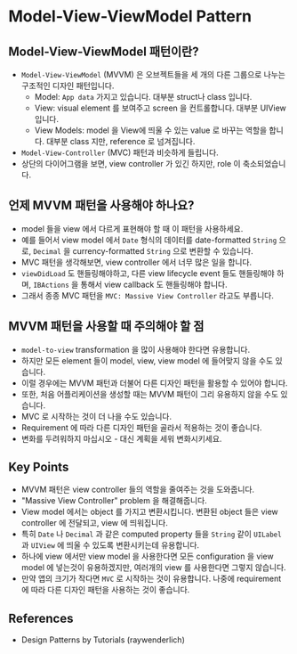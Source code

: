 # Model-View-ViewModel Pattern  
## Model-View-ViewModel 패턴이란?  
* `Model-View-ViewModel` (MVVM) 은 오브젝트들을 세 개의 다른 그룹으로 나누는 구조적인 디자인 패턴입니다.  
  * Model: `App data` 가지고 있습니다. 대부분 struct나 class 입니다.  
  * View: visual element 를 보여주고 screen 을 컨트롤합니다. 대부분 UIView 입니다.  
  * View Models: model 을 View에 띄울 수 있는 value 로 바꾸는 역할을 합니다. 대부분 class 지만, reference 로 넘겨집니다.  
* `Model-View-Controller` (MVC) 패턴과 비슷하게 들립니다.  
* 상단의 다이어그램을 보면, view controller 가 있긴 하지만, role 이 축소되었습니다.  

## 언제 MVVM 패턴을 사용해야 하나요?  
* model 들을 view 에서 다르게 표현해야 할 때 이 패턴을 사용하세요.  
* 예를 들어서 view model 에서 `Date` 형식의 데이터를 date-formatted `String` 으로, `Decimal` 을 currency-formatted `String` 으로 변환할 수 있습니다.  
* MVC 패턴을 생각해보면, view controller 에서 너무 많은 일을 합니다.  
* `viewDidLoad` 도 핸들링해야하고, 다른 view lifecycle event 들도 핸들링해야 하며, `IBActions` 을 통해서 view callback 도 핸들링해야 합니다.  
* 그래서 종종 MVC 패턴을 `MVC: Massive View Controller` 라고도 부릅니다.  

## MVVM 패턴을 사용할 때 주의해야 할 점  
* `model-to-view` transformation 을 많이 사용해야 한다면 유용합니다.  
* 하지만 모든 element 들이 model, view, view model 에 들어맞지 않을 수도 있습니다.  
* 이럴 경우에는 MVVM 패턴과 더불어 다른 디자인 패턴을 활용할 수 있어야 합니다.  
* 또한, 처음 어플리케이션을 생성할 때는 MVVM 패턴이 그리 유용하지 않을 수도 있습니다.  
* MVC 로 시작하는 것이 더 나을 수도 있습니다.  
* Requirement 에 따라 다른 디자인 패턴을 골라서 적용하는 것이 좋습니다.  
* 변화를 두려워하지 마십시오 - 대신 계획을 세워 변화시키세요.  

## Key Points  
* MVVM 패턴은 view controller 들의 역할을 줄여주는 것을 도와줍니다.  
* "Massive View Controller" problem 을 해결해줍니다.  
* View model 에서는 object 를 가지고 변환시킵니다. 변환된 object 들은 view controller 에 전달되고, view 에 띄워집니다.  
* 특히 `Date` 나 `Decimal` 과 같은 computed property 들을 `String` 같이 `UILabel` 과 `UIView` 에 띄울 수 있도록 변환시키는데 유용합니다.  
* 하나에 view 에서만 view model 을 사용한다면 모든 configuration 을 view model 에 넣는것이 유용하겠지만, 여러개의 view 를 사용한다면 그렇지 않습니다.  
* 만약 앱의 크기가 작다면 `MVC` 로 시작하는 것이 유용합니다. 나중에 requirement 에 따라 다른 디자인 패턴을 사용하는 것이 좋습니다.  

## References  
* Design Patterns by Tutorials (raywenderlich)  
